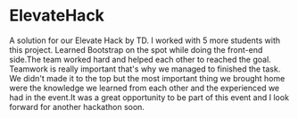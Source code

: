 # ElevateHack
A solution for our Elevate Hack by TD. I worked with 5 more students with this project. Learned Bootstrap on the spot while doing the front-end side.The team worked hard and helped each other to reached the goal. Teamwork is really important that's why we managed to finished the task. We didn't made it to the top but the most important thing we brought home were the knowledge we learned from each other and the experienced we had in the event.It was a great opportunity to be part of this event and I look forward for another hackathon soon. 
